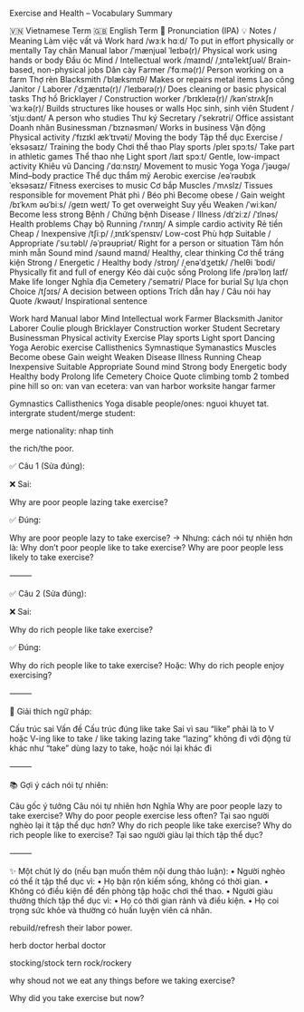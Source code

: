 Exercise and Health – Vocabulary Summary

🇻🇳 Vietnamese Term	🇬🇧 English Term	📣 Pronunciation (IPA)	💡 Notes / Meaning
Làm việc vất vả	Work hard	/wɜːk hɑːd/	To put in effort physically or mentally
Tay chân	Manual labor	/ˈmænjuəl ˈleɪbə(r)/	Physical work using hands or body
Đầu óc	Mind / Intellectual work	/maɪnd/ /ˌɪntəˈlektʃuəl/	Brain-based, non-physical jobs
Dân cày	Farmer	/ˈfɑːmə(r)/	Person working on a farm
Thợ rèn	Blacksmith	/ˈblæksmɪθ/	Makes or repairs metal items
Lao công	Janitor / Laborer	/ˈdʒænɪtə(r)/ /ˈleɪbərə(r)/	Does cleaning or basic physical tasks
Thợ hồ	Bricklayer / Construction worker	/ˈbrɪkleɪə(r)/ /kənˈstrʌkʃn ˈwɜːkə(r)/	Builds structures like houses or walls
Học sinh, sinh viên	Student	/ˈstjuːdənt/	A person who studies
Thư ký	Secretary	/ˈsekrətri/	Office assistant
Doanh nhân	Businessman	/ˈbɪznəsmən/	Works in business
Vận động	Physical activity	/ˈfɪzɪkl ækˈtɪvəti/	Moving the body
Tập thể dục	Exercise	/ˈeksəsaɪz/	Training the body
Chơi thể thao	Play sports	/pleɪ spɔːts/	Take part in athletic games
Thể thao nhẹ	Light sport	/laɪt spɔːt/	Gentle, low-impact activity
Khiêu vũ	Dancing	/ˈdɑːnsɪŋ/	Movement to music
Yoga	Yoga	/ˈjəʊɡə/	Mind–body practice
Thể dục thẩm mỹ	Aerobic exercise	/eəˈrəʊbɪk ˈeksəsaɪz/	Fitness exercises to music
Cơ bắp	Muscles	/ˈmʌslz/	Tissues responsible for movement
Phát phì / Béo phì	Become obese / Gain weight	/bɪˈkʌm əʊˈbiːs/ /ɡeɪn weɪt/	To get overweight
Suy yếu	Weaken	/ˈwiːkən/	Become less strong
Bệnh / Chứng bệnh	Disease / Illness	/dɪˈziːz/ /ˈɪlnəs/	Health problems
Chạy bộ	Running	/ˈrʌnɪŋ/	A simple cardio activity
Rẻ tiền	Cheap / Inexpensive	/tʃiːp/ /ˌɪnɪkˈspensɪv/	Low-cost
Phù hợp	Suitable / Appropriate	/ˈsuːtəbl/ /əˈprəʊpriət/	Right for a person or situation
Tâm hồn minh mẫn	Sound mind	/saʊnd maɪnd/	Healthy, clear thinking
Cơ thể tráng kiện	Strong / Energetic / Healthy body	/strɒŋ/ /ˌenəˈdʒetɪk/ /ˈhelθi ˈbɒdi/	Physically fit and full of energy
Kéo dài cuộc sống	Prolong life	/prəˈlɒŋ laɪf/	Make life longer
Nghĩa địa	Cemetery	/ˈsemətri/	Place for burial
Sự lựa chọn	Choice	/tʃɔɪs/	A decision between options
Trích dẫn hay / Câu nói hay	Quote	/kwəʊt/	Inspirational sentence



Work hard
Manual labor
Mind
Intellectual work
Farmer
Blacksmith
Janitor
Laborer
Coulie
plough
Bricklayer
Construction worker
Student
Secretary
Businessman
Physical activity
Exercise
Play sports
Light sport
Dancing
Yoga
Aerobic exercise
Callisthenics
Symnastique
Symanastics
Muscles
Become obese
Gain weight
Weaken
Disease
Illness
Running
Cheap
Inexpensive
Suitable
Appropriate
Sound mind
Strong body
Energetic body
Healthy body
Prolong life
Cemetery
Choice
Quote
climbing
tomb
2 tombed pine hill
so on: van van
ecetera: van van
harbor
worksite
hangar
farmer

Gymnastics
Callisthenics
Yoga
disable people/ones: nguoi khuyet tat.
intergrate student/merge student: 

merge nationality: nhap tinh

the rich/the poor.

✅ Câu 1 (Sửa đúng):

❌ Sai:

Why are poor people lazing take exercise?

✅ Đúng:

Why are poor people lazy to take exercise?
→ Nhưng: cách nói tự nhiên hơn là:
Why don’t poor people like to take exercise?
Why are poor people less likely to take exercise?

⸻

✅ Câu 2 (Sửa đúng):

❌ Sai:

Why do rich people like take exercise?

✅ Đúng:

Why do rich people like to take exercise?
Hoặc:
Why do rich people enjoy exercising?

⸻

📌 Giải thích ngữ pháp:

Cấu trúc sai	Vấn đề	Cấu trúc đúng
like take	Sai vì sau “like” phải là to V hoặc V-ing	like to take / like taking
lazing take	“lazing” không đi với động từ khác như “take”	dùng lazy to take, hoặc nói lại khác đi


⸻

📚 Gợi ý cách nói tự nhiên:

Câu gốc ý tưởng	Câu nói tự nhiên hơn	Nghĩa
Why are poor people lazy to take exercise?	Why do poor people exercise less often?	Tại sao người nghèo lại ít tập thể dục hơn?
Why do rich people like take exercise?	Why do rich people like to exercise?	Tại sao người giàu lại thích tập thể dục?


⸻

✨ Một chút lý do (nếu bạn muốn thêm nội dung thảo luận):
	•	Người nghèo có thể ít tập thể dục vì:
	•	Họ bận rộn kiếm sống, không có thời gian.
	•	Không có điều kiện để đến phòng tập hoặc chơi thể thao.
	•	Người giàu thường thích tập thể dục vì:
	•	Họ có thời gian rảnh và điều kiện.
	•	Họ coi trọng sức khỏe và thường có huấn luyện viên cá nhân.

rebuild/refresh their labor power.


herb doctor
herbal doctor

stocking/stock
tern
rock/rockery

why shoud not we eat any things before we taking exercise?

Why did you take exercise but now?
